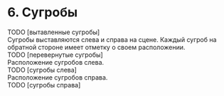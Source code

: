 # 6. Сугробы
TODO [вытавленные сугробы]\
Сугробы выставляются слева и справа на сцене. Каждый сугроб на обратной стороне имеет отметку о своем расположении.\
TODO [перевернутые сугробы]\
Расположение сугробов слева.\
TODO [сугробы слева]\
Расположение сугробов справа.\
TODO [сугробы справа]